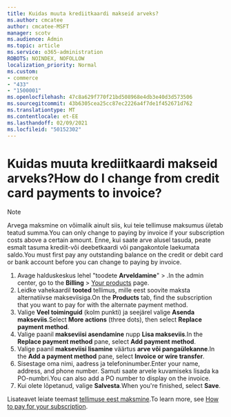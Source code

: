 ```yaml
---
title: Kuidas muuta krediitkaardi makseid arveks?
ms.author: cmcatee
author: cmcatee-MSFT
manager: scotv
ms.audience: Admin
ms.topic: article
ms.service: o365-administration
ROBOTS: NOINDEX, NOFOLLOW
localization_priority: Normal
ms.custom:
- commerce
- "433"
- "1500001"
ms.openlocfilehash: 47c8a629f770f21bd508968e4db3e40d3d573506
ms.sourcegitcommit: 43b6305cea25cc87ec2226a4f7de1f452671d762
ms.translationtype: MT
ms.contentlocale: et-EE
ms.lasthandoff: 02/09/2021
ms.locfileid: "50152302"
---
```

# <a name="how-do-i-change-from-credit-card-payments-to-invoice"></a><span data-ttu-id="d36ea-102">Kuidas muuta krediitkaardi makseid arveks?</span><span class="sxs-lookup"><span data-stu-id="d36ea-102">How do I change from credit card payments to invoice?</span></span>

> [!NOTE]
> <span data-ttu-id="d36ea-103">Arvega maksmine on võimalik ainult siis, kui teie tellimuse maksumus ületab teatud summa.</span><span class="sxs-lookup"><span data-stu-id="d36ea-103">You can only change to paying by invoice if your subscription costs above a certain amount.</span></span> <span data-ttu-id="d36ea-104">Enne, kui saate arve alusel tasuda, peate esmalt tasuma krediit-või deebetkaardi või pangakontole laekumata saldo.</span><span class="sxs-lookup"><span data-stu-id="d36ea-104">You must first pay any outstanding balance on the credit or debit card or bank account before you can change to paying by invoice.</span></span>

1. <span data-ttu-id="d36ea-105">Avage halduskeskus lehel "toodete **Arveldamine**"  >  [](https://go.microsoft.com/fwlink/p/?linkid=842054) .</span><span class="sxs-lookup"><span data-stu-id="d36ea-105">In the admin center, go to the **Billing** > [Your products](https://go.microsoft.com/fwlink/p/?linkid=842054) page.</span></span>
2. <span data-ttu-id="d36ea-106">Leidke vahekaardil **tooted** tellimus, mille eest soovite maksta alternatiivse makseviisiga.</span><span class="sxs-lookup"><span data-stu-id="d36ea-106">On the **Products** tab, find the subscription that you want to pay for with the alternate payment method.</span></span>
3. <span data-ttu-id="d36ea-107">Valige **Veel toiminguid** (kolm punkti) ja seejärel valige **Asenda makseviis**.</span><span class="sxs-lookup"><span data-stu-id="d36ea-107">Select **More actions** (three dots), then select **Replace payment method**.</span></span>
4. <span data-ttu-id="d36ea-108">Valige paanil **makseviisi asendamine** nupp **Lisa makseviis**.</span><span class="sxs-lookup"><span data-stu-id="d36ea-108">In the **Replace payment method** pane, select **Add payment method**.</span></span>
5. <span data-ttu-id="d36ea-109">Valige paanil **makseviisi lisamine** väärtus **arve või pangaülekanne**.</span><span class="sxs-lookup"><span data-stu-id="d36ea-109">In the **Add a payment method** pane, select **Invoice or wire transfer**.</span></span>
6. <span data-ttu-id="d36ea-110">Sisestage oma nimi, aadress ja telefoninumber.</span><span class="sxs-lookup"><span data-stu-id="d36ea-110">Enter your name, address, and phone number.</span></span> <span data-ttu-id="d36ea-111">Samuti saate arvele kuvamiseks lisada ka PO-numbri.</span><span class="sxs-lookup"><span data-stu-id="d36ea-111">You can also add a PO number to display on the invoice.</span></span>
7. <span data-ttu-id="d36ea-112">Kui olete lõpetanud, valige **Salvesta**.</span><span class="sxs-lookup"><span data-stu-id="d36ea-112">When you're finished, select **Save**.</span></span>

<span data-ttu-id="d36ea-113">Lisateavet leiate teemast [tellimuse eest maksmine](https://docs.microsoft.com/microsoft-365/commerce/billing-and-payments/pay-for-your-subscription).</span><span class="sxs-lookup"><span data-stu-id="d36ea-113">To learn more, see [How to pay for your subscription](https://docs.microsoft.com/microsoft-365/commerce/billing-and-payments/pay-for-your-subscription).</span></span>